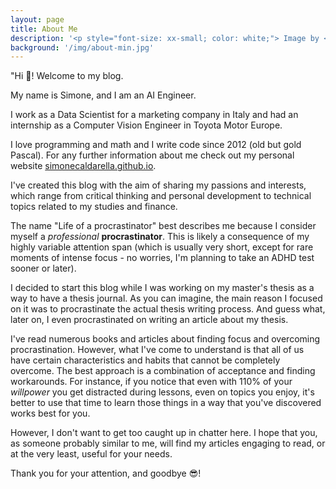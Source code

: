 ```yaml
---
layout: page
title: About Me
description: '<p style="font-size: xx-small; color: white;"> Image by <a style="font-size: xx-small; color: white;" href="https://www.freepik.com/free-vector/hand-drawn-question-mark-pattern_26539480.htm#query=Question%20mark&position=19&from_view=search&track=ais">Freepik</a> </p>'
background: '/img/about-min.jpg'
---
```


"Hi 👋! Welcome to my blog.

My name is Simone, and I am an AI Engineer. 
<!---I'm also a PhD student in Computer Science conducting research on theoretical AI.---> 
I work as a Data Scientist for a marketing company in Italy and had an internship as a Computer Vision Engineer in Toyota Motor Europe. 

I love programming and math and I write code since 2012 (old but gold Pascal). For any further information about me check out my personal website [simonecaldarella.github.io](https://simonecaldarella.github.io).

I've created this blog with the aim of sharing my passions and interests, which range from critical thinking and personal development to technical topics related to my studies and finance.

The name "Life of a procrastinator" best describes me because I consider myself a *professional* **procrastinator**. This is likely a consequence of my highly variable attention span (which is usually very short, except for rare moments of intense focus - no worries, I'm planning to take an ADHD test sooner or later).

I decided to start this blog while I was working on my master's thesis as a way to have a thesis journal. As you can imagine, the main reason I focused on it was to procrastinate the actual thesis writing process. And guess what, later on, I even procrastinated on writing an article about my thesis.

I've read numerous books and articles about finding focus and overcoming procrastination. However, what I've come to understand is that all of us have certain characteristics and habits that cannot be completely overcome. The best approach is a combination of acceptance and finding workarounds. For instance, if you notice that even with 110% of your *willpower* you get distracted during lessons, even on topics you enjoy, it's better to use that time to learn those things in a way that you've discovered works best for you.

However, I don't want to get too caught up in chatter here. I hope that you, as someone probably similar to me, will find my articles engaging to read, or at the very least, useful for your needs.

Thank you for your attention, and goodbye 😎! 